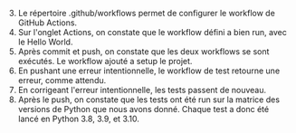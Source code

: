 3. Le répertoire .github/workflows permet de configurer le workflow de GitHub Actions.
8. Sur l'onglet Actions, on constate que le workflow défini a bien run, avec le Hello World.
10. Après commit et push, on constate que les deux workflows se sont exécutés. Le workflow ajouté a setup le projet.
11. En pushant une erreur intentionnelle, le workflow de test retourne une erreur, comme attendu.
12. En corrigeant l'erreur intentionnelle, les tests passent de nouveau.
14. Après le push, on constate que les tests ont été run sur la matrice des versions de Python que nous avons donné. Chaque test a donc été lancé en Python 3.8, 3.9, et 3.10.
